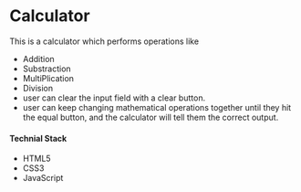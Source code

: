 # Calculator
This is a calculator which performs operations like 
- Addition
- Substraction
- MultiPlication
- Division
- user can clear the input field with a clear button.
- user can keep changing mathematical operations together until they hit the equal button, and the calculator will tell them the correct output.

#### Technial Stack
- HTML5
- CSS3
- JavaScript

